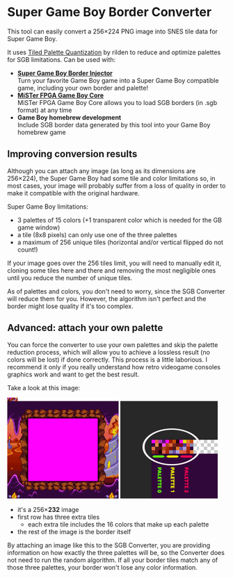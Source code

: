 # Super Game Boy Border Converter
This tool can easily convert a 256&times;224 PNG image into SNES tile data for Super Game Boy.

It uses [Tiled Palette Quantization](https://rilden.github.io/tiledpalettequant/) by rilden to reduce and optimize palettes for SGB limitations.
Can be used with:

- **<a href="https://github.com/marcrobledo/super-game-boy-border-injector" target="_blank">Super Game Boy Border Injector</a>**<br/>
  Turn your favorite Game Boy game into a Super Game Boy compatible game, including your own border and palette!
- **<a href="https://github.com/MiSTer-devel/Gameboy_MiSTer?tab=readme-ov-file#custom-borders" target="_blank">MiSTer FPGA Game Boy Core</a>**<br/>
  MiSTer FPGA Game Boy Core allows you to load SGB borders (in .sgb format) at any time
- **Game Boy homebrew development**<br/>
  Include SGB border data generated by this tool into your Game Boy homebrew game


## Improving conversion results
Although you can attach any image (as long as its dimensions are 256&times;224), the Super Game Boy had some tile and color limitations so, in most cases, your image will probably suffer from a loss of quality in order to make it compatible with the original hardware.

Super Game Boy limitations:
- 3 palettes of 15 colors (+1 transparent color which is needed for the GB game window)
- a tile (8x8 pixels) can only use one of the three palettes
- a maximum of 256 unique tiles (horizontal and/or vertical flipped do not count!)

If your image goes over the 256 tiles limit, you will need to manually edit it, cloning some tiles here and there and removing the most negligible ones until you reduce the number of unique tiles.

As of palettes and colors, you don't need to worry, since the SGB Converter will reduce them for you.
However, the algorithm isn't perfect and the border might lose quality if it's too complex.

## Advanced: attach your own palette
You can force the converter to use your own palettes and skip the palette reduction process, which will allow you to achieve a lossless result (no colors will be lost) if done correctly.
This process is a little laborious. I recommend it only if you really understand how retro videogame consoles graphics work and want to get the best result.

Take a look at this image:

![SGB converter advanced example](https://github.com/marcrobledo/super-game-boy-border-converter/blob/main/assets/example_advanced.png?raw=true) 
![SGB converter advanced example explanation](https://github.com/marcrobledo/super-game-boy-border-converter/blob/main/assets/example_advanced_explanation.png?raw=true)

- it's a 256&times;**232** image
- first row has three extra tiles
   - each extra tile includes the 16 colors that make up each palette
- the rest of the image is the border itself

By attaching an image like this to the SGB Converter, you are providing information on how exactly the three palettes will be, so the Converter does not need to run the random algorithm. If all your border tiles match any of those three palettes, your border won't lose any color information.
